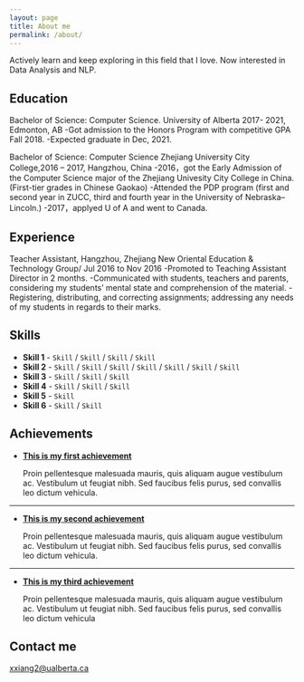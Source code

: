 ```yaml
---
layout: page
title: About me
permalink: /about/
---
```

Actively learn and keep exploring in this field that I love. Now interested in Data Analysis and NLP.

## Education
Bachelor of Science: Computer Science.
University of Alberta 2017- 2021, Edmonton, AB
-Got admission to the Honors Program with competitive GPA Fall 2018.
-Expected graduate in Dec, 2021.

Bachelor of Science: Computer Science
Zhejiang University City College,2016 – 2017, Hangzhou, China
-2016，got the Early Admission of the Computer Science major of the Zhejiang Univesity City College in China. (First-tier grades in Chinese Gaokao) 
-Attended the PDP program (first and second year in ZUCC, third and fourth year in the University of Nebraska–Lincoln.)
-2017，applyed U of A and went to Canada.

## Experience
Teacher Assistant, Hangzhou, Zhejiang
New Oriental Education & Technology Group/ Jul 2016 to Nov 2016
-Promoted to Teaching Assistant Director in 2 months.
-Communicated with students, teachers and parents, considering my students’ mental state and comprehension of the material.
-Registering, distributing, and correcting assignments; addressing any needs of my students in regards to their marks.


## Skills

* **Skill 1** - `Skill` / `Skill` / `Skill` / `Skill`
* **Skill 2** - `Skill` / `Skill` / `Skill` / `Skill` / `Skill` / `Skill` / `Skill`
* **Skill 3** - `Skill` / `Skill` / `Skill`
* **Skill 4** - `Skill` / `Skill` / `Skill` 
* **Skill 5** - `Skill`
* **Skill 6** - `Skill` / `Skill` 
    
    
## Achievements


* [**This is my first achievement**](#) 
   
   Proin pellentesque malesuada mauris, quis aliquam augue vestibulum ac. Vestibulum ut feugiat nibh. Sed faucibus felis purus, sed convallis leo dictum vehicula.

***

* [**This is my second achievement**](#) 

    Proin pellentesque malesuada mauris, quis aliquam augue vestibulum ac. Vestibulum ut feugiat nibh. Sed faucibus felis purus, sed convallis leo dictum vehicula.

***

* [**This is my third achievement**](#) 

   Proin pellentesque malesuada mauris, quis aliquam augue vestibulum ac. Vestibulum ut feugiat nibh. Sed faucibus felis purus, sed convallis leo dictum vehicula


## Contact me
xxiang2@ualberta.ca
